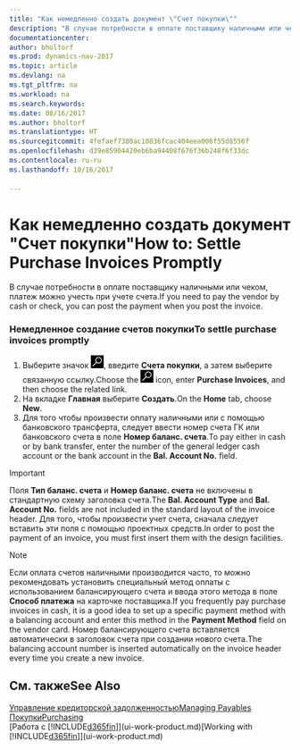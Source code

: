 ```yaml
---
title: "Как немедленно создать документ \"Счет покупки\""
description: "В случае потребности в оплате поставщику наличными или чеком, необходимый учет можно производить при учете самого счета."
documentationcenter: 
author: bholtorf
ms.prod: dynamics-nav-2017
ms.topic: article
ms.devlang: na
ms.tgt_pltfrm: na
ms.workload: na
ms.search.keywords: 
ms.date: 08/16/2017
ms.author: bholtorf
ms.translationtype: HT
ms.sourcegitcommit: 4fefaef7380ac10836fcac404eea006f55d8556f
ms.openlocfilehash: d39e85904420eb6ba94408f676f36b248f6f33dc
ms.contentlocale: ru-ru
ms.lasthandoff: 10/16/2017

---
```

# <a name="how-to-settle-purchase-invoices-promptly"></a><span data-ttu-id="22c50-103">Как немедленно создать документ "Счет покупки"</span><span class="sxs-lookup"><span data-stu-id="22c50-103">How to: Settle Purchase Invoices Promptly</span></span>
<span data-ttu-id="22c50-104">В случае потребности в оплате поставщику наличными или чеком, платеж можно учесть при учете счета.</span><span class="sxs-lookup"><span data-stu-id="22c50-104">If you need to pay the vendor by cash or check, you can post the payment when you post the invoice.</span></span>  
  
### <a name="to-settle-purchase-invoices-promptly"></a><span data-ttu-id="22c50-105">Немедленное создание счетов покупки</span><span class="sxs-lookup"><span data-stu-id="22c50-105">To settle purchase invoices promptly</span></span>  
1. <span data-ttu-id="22c50-106">Выберите значок ![Поиск страницы или отчета](media/ui-search/search_small.png "Значок поиска страницы или отчета"), введите **Счета покупки**, а затем выберите связанную ссылку.</span><span class="sxs-lookup"><span data-stu-id="22c50-106">Choose the ![Search for Page or Report](media/ui-search/search_small.png "Search for Page or Report icon") icon, enter **Purchase Invoices**, and then choose the related link.</span></span>  
2. <span data-ttu-id="22c50-107">На вкладке **Главная** выберите **Создать**.</span><span class="sxs-lookup"><span data-stu-id="22c50-107">On the **Home** tab, choose **New**.</span></span>  
3.  <span data-ttu-id="22c50-108">Для того чтобы произвести оплату наличными или с помощью банковского трансферта, следует ввести номер счета ГК или банковского счета в поле **Номер баланс. счета**.</span><span class="sxs-lookup"><span data-stu-id="22c50-108">To pay either in cash or by bank transfer, enter the number of the general ledger cash account or the bank account in the **Bal. Account No.** field.</span></span>  
  
> [!IMPORTANT]  
>  <span data-ttu-id="22c50-109">Поля **Тип баланс. счета** и **Номер баланс. счета** не включены в стандартную схему заголовка счета.</span><span class="sxs-lookup"><span data-stu-id="22c50-109">The **Bal. Account Type** and **Bal. Account No.** fields are not included in the standard layout of the invoice header.</span></span> <span data-ttu-id="22c50-110">Для того, чтобы произвести учет счета, сначала следует вставить эти поля с помощью проектных средств.</span><span class="sxs-lookup"><span data-stu-id="22c50-110">In order to post the payment of an invoice, you must first insert them with the design facilities.</span></span>  
  
> [!NOTE]  
>  <span data-ttu-id="22c50-111">Если оплата счетов наличными производится часто, то можно рекомендовать установить специальный метод оплаты с использованием балансирующего счета и ввода этого метода в поле **Способ платежа** на карточке поставщика.</span><span class="sxs-lookup"><span data-stu-id="22c50-111">If you frequently pay purchase invoices in cash, it is a good idea to set up a specific payment method with a balancing account and enter this method in the **Payment Method** field on the vendor card.</span></span> <span data-ttu-id="22c50-112">Номер балансирующего счета вставляется автоматически в заголовок счета при создании нового счета.</span><span class="sxs-lookup"><span data-stu-id="22c50-112">The balancing account number is inserted automatically on the invoice header every time you create a new invoice.</span></span>  
  
## <a name="see-also"></a><span data-ttu-id="22c50-113">См. также</span><span class="sxs-lookup"><span data-stu-id="22c50-113">See Also</span></span>  
[<span data-ttu-id="22c50-114">Управление кредиторской задолженностью</span><span class="sxs-lookup"><span data-stu-id="22c50-114">Managing Payables</span></span>](payables-manage-payables.md)  
[<span data-ttu-id="22c50-115">Покупки</span><span class="sxs-lookup"><span data-stu-id="22c50-115">Purchasing</span></span>](purchasing-manage-purchasing.md)  
<span data-ttu-id="22c50-116">[Работа с [!INCLUDE[d365fin](includes/d365fin_md.md)]](ui-work-product.md)</span><span class="sxs-lookup"><span data-stu-id="22c50-116">[Working with [!INCLUDE[d365fin](includes/d365fin_md.md)]](ui-work-product.md)</span></span>
